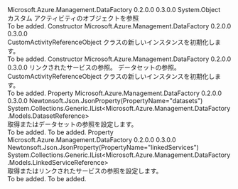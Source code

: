 <Type Name="CustomActivityReferenceObject" FullName="Microsoft.Azure.Management.DataFactory.Models.CustomActivityReferenceObject">
  <TypeSignature Language="C#" Value="public class CustomActivityReferenceObject" />
  <TypeSignature Language="ILAsm" Value=".class public auto ansi beforefieldinit CustomActivityReferenceObject extends System.Object" />
  <TypeSignature Language="DocId" Value="T:Microsoft.Azure.Management.DataFactory.Models.CustomActivityReferenceObject" />
  <TypeSignature Language="VB.NET" Value="Public Class CustomActivityReferenceObject" />
  <TypeSignature Language="F#" Value="type CustomActivityReferenceObject = class" />
  <AssemblyInfo>
    <AssemblyName>Microsoft.Azure.Management.DataFactory</AssemblyName>
    <AssemblyVersion>0.2.0.0</AssemblyVersion>
    <AssemblyVersion>0.3.0.0</AssemblyVersion>
  </AssemblyInfo>
  <Base>
    <BaseTypeName>System.Object</BaseTypeName>
  </Base>
  <Interfaces />
  <Docs>
    <summary>
            カスタム アクティビティのオブジェクトを参照
            </summary>
    <remarks>To be added.</remarks>
  </Docs>
  <Members>
    <Member MemberName=".ctor">
      <MemberSignature Language="C#" Value="public CustomActivityReferenceObject ();" />
      <MemberSignature Language="ILAsm" Value=".method public hidebysig specialname rtspecialname instance void .ctor() cil managed" />
      <MemberSignature Language="DocId" Value="M:Microsoft.Azure.Management.DataFactory.Models.CustomActivityReferenceObject.#ctor" />
      <MemberSignature Language="VB.NET" Value="Public Sub New ()" />
      <MemberType>Constructor</MemberType>
      <AssemblyInfo>
        <AssemblyName>Microsoft.Azure.Management.DataFactory</AssemblyName>
        <AssemblyVersion>0.2.0.0</AssemblyVersion>
        <AssemblyVersion>0.3.0.0</AssemblyVersion>
      </AssemblyInfo>
      <Parameters />
      <Docs>
        <summary>
            CustomActivityReferenceObject クラスの新しいインスタンスを初期化します。
            </summary>
        <remarks>To be added.</remarks>
      </Docs>
    </Member>
    <Member MemberName=".ctor">
      <MemberSignature Language="C#" Value="public CustomActivityReferenceObject (System.Collections.Generic.IList&lt;Microsoft.Azure.Management.DataFactory.Models.LinkedServiceReference&gt; linkedServices = null, System.Collections.Generic.IList&lt;Microsoft.Azure.Management.DataFactory.Models.DatasetReference&gt; datasets = null);" />
      <MemberSignature Language="ILAsm" Value=".method public hidebysig specialname rtspecialname instance void .ctor(class System.Collections.Generic.IList`1&lt;class Microsoft.Azure.Management.DataFactory.Models.LinkedServiceReference&gt; linkedServices, class System.Collections.Generic.IList`1&lt;class Microsoft.Azure.Management.DataFactory.Models.DatasetReference&gt; datasets) cil managed" />
      <MemberSignature Language="DocId" Value="M:Microsoft.Azure.Management.DataFactory.Models.CustomActivityReferenceObject.#ctor(System.Collections.Generic.IList{Microsoft.Azure.Management.DataFactory.Models.LinkedServiceReference},System.Collections.Generic.IList{Microsoft.Azure.Management.DataFactory.Models.DatasetReference})" />
      <MemberSignature Language="VB.NET" Value="Public Sub New (Optional linkedServices As IList(Of LinkedServiceReference) = null, Optional datasets As IList(Of DatasetReference) = null)" />
      <MemberSignature Language="F#" Value="new Microsoft.Azure.Management.DataFactory.Models.CustomActivityReferenceObject : System.Collections.Generic.IList&lt;Microsoft.Azure.Management.DataFactory.Models.LinkedServiceReference&gt; * System.Collections.Generic.IList&lt;Microsoft.Azure.Management.DataFactory.Models.DatasetReference&gt; -&gt; Microsoft.Azure.Management.DataFactory.Models.CustomActivityReferenceObject" Usage="new Microsoft.Azure.Management.DataFactory.Models.CustomActivityReferenceObject (linkedServices, datasets)" />
      <MemberType>Constructor</MemberType>
      <AssemblyInfo>
        <AssemblyName>Microsoft.Azure.Management.DataFactory</AssemblyName>
        <AssemblyVersion>0.2.0.0</AssemblyVersion>
        <AssemblyVersion>0.3.0.0</AssemblyVersion>
      </AssemblyInfo>
      <Parameters>
        <Parameter Name="linkedServices" Type="System.Collections.Generic.IList&lt;Microsoft.Azure.Management.DataFactory.Models.LinkedServiceReference&gt;" />
        <Parameter Name="datasets" Type="System.Collections.Generic.IList&lt;Microsoft.Azure.Management.DataFactory.Models.DatasetReference&gt;" />
      </Parameters>
      <Docs>
        <param name="linkedServices">リンクされたサービスの参照。</param>
        <param name="datasets">データセットの参照。</param>
        <summary>
            CustomActivityReferenceObject クラスの新しいインスタンスを初期化します。
            </summary>
        <remarks>To be added.</remarks>
      </Docs>
    </Member>
    <Member MemberName="Datasets">
      <MemberSignature Language="C#" Value="public System.Collections.Generic.IList&lt;Microsoft.Azure.Management.DataFactory.Models.DatasetReference&gt; Datasets { get; set; }" />
      <MemberSignature Language="ILAsm" Value=".property instance class System.Collections.Generic.IList`1&lt;class Microsoft.Azure.Management.DataFactory.Models.DatasetReference&gt; Datasets" />
      <MemberSignature Language="DocId" Value="P:Microsoft.Azure.Management.DataFactory.Models.CustomActivityReferenceObject.Datasets" />
      <MemberSignature Language="VB.NET" Value="Public Property Datasets As IList(Of DatasetReference)" />
      <MemberSignature Language="F#" Value="member this.Datasets : System.Collections.Generic.IList&lt;Microsoft.Azure.Management.DataFactory.Models.DatasetReference&gt; with get, set" Usage="Microsoft.Azure.Management.DataFactory.Models.CustomActivityReferenceObject.Datasets" />
      <MemberType>Property</MemberType>
      <AssemblyInfo>
        <AssemblyName>Microsoft.Azure.Management.DataFactory</AssemblyName>
        <AssemblyVersion>0.2.0.0</AssemblyVersion>
        <AssemblyVersion>0.3.0.0</AssemblyVersion>
      </AssemblyInfo>
      <Attributes>
        <Attribute>
          <AttributeName>Newtonsoft.Json.JsonProperty(PropertyName="datasets")</AttributeName>
        </Attribute>
      </Attributes>
      <ReturnValue>
        <ReturnType>System.Collections.Generic.IList&lt;Microsoft.Azure.Management.DataFactory.Models.DatasetReference&gt;</ReturnType>
      </ReturnValue>
      <Docs>
        <summary>
            取得またはデータセットの参照を設定します。
            </summary>
        <value>To be added.</value>
        <remarks>To be added.</remarks>
      </Docs>
    </Member>
    <Member MemberName="LinkedServices">
      <MemberSignature Language="C#" Value="public System.Collections.Generic.IList&lt;Microsoft.Azure.Management.DataFactory.Models.LinkedServiceReference&gt; LinkedServices { get; set; }" />
      <MemberSignature Language="ILAsm" Value=".property instance class System.Collections.Generic.IList`1&lt;class Microsoft.Azure.Management.DataFactory.Models.LinkedServiceReference&gt; LinkedServices" />
      <MemberSignature Language="DocId" Value="P:Microsoft.Azure.Management.DataFactory.Models.CustomActivityReferenceObject.LinkedServices" />
      <MemberSignature Language="VB.NET" Value="Public Property LinkedServices As IList(Of LinkedServiceReference)" />
      <MemberSignature Language="F#" Value="member this.LinkedServices : System.Collections.Generic.IList&lt;Microsoft.Azure.Management.DataFactory.Models.LinkedServiceReference&gt; with get, set" Usage="Microsoft.Azure.Management.DataFactory.Models.CustomActivityReferenceObject.LinkedServices" />
      <MemberType>Property</MemberType>
      <AssemblyInfo>
        <AssemblyName>Microsoft.Azure.Management.DataFactory</AssemblyName>
        <AssemblyVersion>0.2.0.0</AssemblyVersion>
        <AssemblyVersion>0.3.0.0</AssemblyVersion>
      </AssemblyInfo>
      <Attributes>
        <Attribute>
          <AttributeName>Newtonsoft.Json.JsonProperty(PropertyName="linkedServices")</AttributeName>
        </Attribute>
      </Attributes>
      <ReturnValue>
        <ReturnType>System.Collections.Generic.IList&lt;Microsoft.Azure.Management.DataFactory.Models.LinkedServiceReference&gt;</ReturnType>
      </ReturnValue>
      <Docs>
        <summary>
            取得またはリンクされたサービスの参照を設定します。
            </summary>
        <value>To be added.</value>
        <remarks>To be added.</remarks>
      </Docs>
    </Member>
  </Members>
</Type>